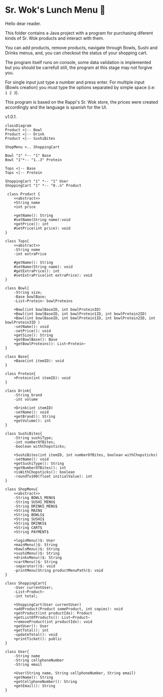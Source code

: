 # Sr. Wok's Lunch Menu 🍱

Hello dear reader.

This folder contains a Java project with a program for purchasing diferent kinds of 
Sr. Wok products and interact with them.

You can add products, remove products, navigate through Bowls, Sushi and Drinks 
menus, and, you can checkout the status of your shopping cart.

The program itself runs on console, some data validation is implemented but you 
should be carrefull still, the program at this stage may not forgive you.

For single input just type a number and press enter.
For multiple input (Bowls creation) you must type the options separated by simple
space (i.e: `1 2 3`).

This program is based on the Rappi's Sr. Wok store, the prices were created 
accordingly and the language is spanish for the UI.

v1.0.1.

```mermaid
classDiagram
Product <|-- Bowl
Product <|-- Drink
Product <|-- SushiBites

ShopMenu <.. ShoppingCart

Bowl "1" *-- "1" Base
Bowl "1"*-- "1..3" Protein

Tops <|-- Base
Tops <|-- Protein

ShoppingCart "1" *-- "1" User
ShoppingCart "1" *-- "0..n" Product

 class Product {
    <<abstract>>
	+String name
	+int price

	+getName(): String
    #setName(String name):void
	+getPrice(): int
	#setPrice(int price): void
}

class Tops{
    <<abstract>>
    -String name
	-int extraPrice

	#getName(): String
	#setName(String name): void
	#getExtraPrice(): int
	#setExtraPrice(int extraPrice): void
}

class Bowl{
    -String size;
	-Base bowlBase;
	-List~Protein~ bowlProteins

	+Bowl(int bowlBaseID, int bowlProteinID)
	+Bowl(int bowlBaseID, int bowlProtein1ID, int bowlProtein2ID) 
	+Bowl(int bowlBaseID, int bowlProtein1ID, int bowlProtein2ID, int bowlProtein3ID ) 
	-setName(): void
	-setPrice(): void
	+getSize(): String
	+getBowlBase(): Base
	+getBowlProteins(): List~Protein~
}

class Base{
    +Base(int itemID): void
}

class Protein{
    +Protein(int itemID): void
}

class Drink{
    -String brand
	-int volume
	
	+Drink(int itemID)
	-setName(): void
	+getBrand(): String 
	+getVolume(): int
}

class SushiBites{
    -String sushiType;
	-int numberOfBites;
	-boolean withChopsticks;

	+SushiBites(int itemID, int numberOfBites, boolean withChopsticks)
	-setName(): void
	+getSushiType(): String
	+getNumberOfBites(): int
	+isWithChopsticks(): boolean
	-roundTo100(float initialValue): int
}

class ShopMenu{
    <<abstract>>
    -String BOWLS_MENU$
	-String SUSHI_MENU$
	-String DRINKS_MENU$
	+String MAIN$
	+String BOWLS$
    +String SUSHI$
    +String DRINKS$
    +String CART$
    +String PAYMENT$

    +loginMenu()$: User
    +mainMenu()$: String
    +bowlsMenu()$: String
    +sushiMenu()$: String
    +drinksMenu()$: String
    +cartMenu()$: String
    -separator()$: void
    -printMenu(String productMenuPath)$: void
}

class ShoppingCart{
    -User currentUser;
	-List~Product~
	-int total;
	
	+ShoppingCart(User currentUser)
	+addProduct(Product someProduct, int copies): void
	+getProduct(int productIdx): Product
	+getListOfProducts(): List~Product~
	+removeProduct(int productIdx): void 
	+getUser(): User 
	+getTotal(): int
	-updateTotal(): void
	+printTicket(): public
}

class User{
    -String name
	-String cellphoneNumber
	-String email
	
	+User(String name, String cellphoneNumber, String email)
	+getName(): String
	+getCellphoneNumber(): String
	+getEmail(): String
}
```
